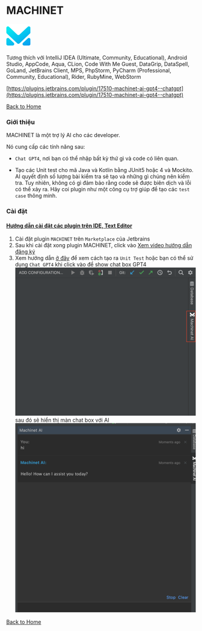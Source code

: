 # MACHINET
![](./assets/icon.svg)

Tương thích với IntelliJ IDEA (Ultimate, Community, Educational), Android Studio, AppCode, Aqua, CLion, Code With Me Guest, 
DataGrip, DataSpell, GoLand, JetBrains Client, MPS, PhpStorm, PyCharm (Professional, Community, Educational), Rider, RubyMine, WebStorm

[https://plugins.jetbrains.com/plugin/17510-machinet-ai-gpt4--chatgpt](https://plugins.jetbrains.com/plugin/17510-machinet-ai-gpt4--chatgpt)

[Back to Home](../README.md)

### Giới thiệu

MACHINET là một trợ lý AI cho các developer. 

Nó cung cấp các tính năng sau:

- `Chat GPT4`, nơi bạn có thể nhập bất kỳ thứ gì và code có liên quan.

- Tạo các Unit test cho mã Java và Kotlin bằng JUnit5 hoặc 4 và Mockito. 
  AI quyết định số lượng bài kiểm tra sẽ tạo và những gì chúng nên kiểm tra. 
  Tuy nhiên, không có gì đảm bảo rằng code sẽ được biên dịch và lỗi có thể xảy ra. 
  Hãy coi plugin như một công cụ trợ giúp để tạo các `test case` thông minh.
  
### Cài đặt
#### [Hướng dẫn cài đặt các plugin trên IDE, Text Editor](../install-plugins-instruct)
1. Cài đặt plugin `MACHINET` trên `Marketplace` của Jetbrains
2. Sau khi cài đặt xong plugin MACHINET, click vào 
<a href="https://www.loom.com/share/ca403db88eee453f900943b66b4acc82"> Xem video hướng dẫn đăng ký</a>
3. Xem hướng dẫn [ở đây](https://youtu.be/M4ySRYiQqqg) để xem cách tạo ra `Unit Test`
hoặc bạn có thể sử dụng `Chat GPT4` khi click vào để show chat box GPT4
   ![](./assets/click-icon-chat-gpt.png)
   <br>
   sau đó sẽ hiển thị màn chat box với AI
   <br>
   ![](./assets/show-chat-box.png)

[Back to Home](../README.md)